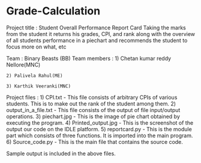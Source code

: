 # Grade-Calculation

Project title : Student Overall Performance Report Card
Taking the marks from the student it returns his grades, CPI, and rank
along with the overview of all students performance in a piechart and recommends
the student to focus more on what, etc


Team : Binary Beasts (BB)
Team members :
	1) Chetan kumar reddy Nellore(MNC)
	
	2) Palivela Rahul(ME)
	
	3) Karthik Veeranki(MNC)


Project files :
	1) CPI.txt - This file consists of arbitrary CPIs of various students. This is to make out the rank of the student among them.
	2) output_in_a_file.txt - This file consists of the output of file input/output operations.
	3) piechart.jpg - This is the image of pie chart obtained by executing the program.
	4) Printed_output.jpg - This is the screenshot of the output our code on the IDLE platform.
	5) reportcard.py - This is the module part which consists of three functions. It is imported into the main program.
	6) Source_code.py - This is the main file that contains the source code.

Sample output is included in the above files. 
